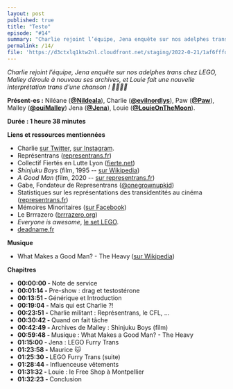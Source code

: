 ```yaml
---
layout: post
published: true
title: "Testo"
episode: "#14"
summary: "Charlie rejoint l’équipe, Jena enquête sur nos adelphes trans chez LEGO, Malley déroule à nouveau ses archives, et Louie fait une nouvelle interprétation trans d’une chanson ! 🎥🎤🏳️‍⚧️"
permalink: /14/
file: 'https://d3ctxlq1ktw2nl.cloudfront.net/staging/2022-0-21/1af6fffd-b41e-70c1-2719-2700347c5db0.mp3'
---
```

<p><em>Charlie rejoint l’équipe, Jena enquête sur nos adelphes trans chez LEGO, Malley déroule à nouveau ses archives, et Louie fait une nouvelle interprétation trans d’une chanson ! 🎥🎤🏳️‍⚧️</em></p>

<!--more-->

<p><strong>Présent-es :</strong> Niléane (<a href="https://twitter.com/Nildeala"><strong>@Nildeala</strong></a>), Charlie (<a href="https://twitter.com/evilnordlys"><strong>@evilnordlys</strong></a>), Paw (<a href="https://eldritch.cafe/@paw"><strong>@Paw</strong></a>), Malley (<a href="https://twitter.com/ouiMalley"><strong>@ouiMalley</strong></a>) Jena (<a href="https://eldritch.cafe/@jena"><strong>@Jena</strong></a>), Louie (<a href="https://mastodon.gamedev.place/@LouieMoon"><strong>@LouieOnTheMoon</strong></a>).</p>
<p><strong>Durée : 1 heure 38 minutes</strong></p>
<p><strong>Liens et ressources mentionnées</strong></p>
<ul>
  <li>Charlie <a href="https://twitter.com/evilnordlys">sur Twitter</a>, <a href="https://instagram.com/ch_fbr">sur Instagram</a>.</li>
  <li>Représentrans (<a href="https://representrans.fr/">representrans.fr</a>)</li>
  <li>Collectif Fiertés en Lutte Lyon (<a href="https://www.fierte.net/">fierte.net</a>)</li>
  <li><em>Shinjuku Boys </em>(film, 1995 -- <a href="https://fr.wikipedia.org/wiki/Shinjuku_Boys">sur Wikipedia</a>)</li>
  <li><em>A Good Man </em>(film, 2020 -- <a href="https://representrans.fr/cis-gaze/a-good-man/">sur representrans.fr</a>)</li>
  <li>Gabe, Fondateur de Representrans (<a href="https://twitter.com/onegrownupkid">@onegrownupkid</a>)</li>
  <li>Statistiques sur les représentations des transidentités au cinéma (<a href="https://representrans.fr/2020/11/09/statistiques-sur-les-representations-de-la-transidentite-au-cinema/">representrans.fr</a>)</li>
  <li>Mémoires Minoritaires (<a href="https://www.facebook.com/memoiresminoritaires/">sur Facebook</a>)</li>
  <li>Le Brrrazero (<a href="https://brrrazero.org/">brrrazero.org</a>)</li>
  <li><em>Everyone is awesome</em>, <a href="https://www.lego.com/en-us/product/everyone-is-awesome-40516">le set LEGO</a>.</li>
  <li><a href="http://deadname.fr">deadname.fr</a></li>
</ul>
<p><strong>Musique</strong></p>
<ul>
  <li>What Makes a Good Man? - The Heavy<strong> </strong>(<a href="https://en.wikipedia.org/wiki/What_Makes_a_Good_Man%3F">sur Wikipedia</a>)</li>
</ul>
<p><strong>Chapitres</strong></p>
<ul>
  <li><strong>00:00:00 - </strong>Note de service</li>
  <li><strong>00:01:14 - </strong>Pre-show : drag et testostérone</li>
  <li><strong>00:13:51 - </strong>Générique et Introduction</li>
  <li><strong>00:19:04 - </strong>Mais qui est Charlie ?!</li>
  <li><strong>00:23:51 - </strong>Charlie militant : Représentrans, le CFL, …</li>
  <li><strong>00:30:42 - </strong>Quand on fait tâche</li>
  <li><strong>00:42:49 - </strong>Archives de Malley : Shinjuku Boys (film)</li>
  <li><strong>00:59:48 - </strong>Musique : What Makes a Good Man? - The Heavy</li>
  <li><strong>01:15:00 - </strong>Jena : LEGO Furry Trans</li>
  <li><strong>01:23:58 - </strong>Maurice 🐱</li>
  <li><strong>01:25:30 - </strong>LEGO Furry Trans (suite)</li>
  <li><strong>01:28:44 - </strong>Influenceuse vêtements</li>
  <li><strong>01:31:32 - </strong>Louie : le Free Shop à Montpellier</li>
  <li><strong>01:32:23 - </strong>Conclusion</li>
</ul>